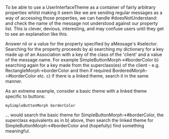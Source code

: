 To be able to use a UserInterfaceTheme as a container of fairly arbitrary properties whilst making it seem like we are sending regular messages as a way of accessing those properties, we can handle #doesNotUnderstand: and check the name of the message not understood against our property list. This is clever, devious, interesting, and may confuse users until they get to see an explanation like this.

Answer nil or a value for the property specified by aMessage's #selector. Searching for the property proceeds by
	a) searching my dictionary for a key made up of an Association with a key of the class of the 'client' and a value of the message name. For example SimpleButtonMorph->#borderColor
	b) searching again for a key made from the superclass(es) of the client - e.g. RectangleMorph->borderColor and then if required BorderedMorph->#borderColor etc.
	c) if there is a linked theme, search it in the same manner.
	
As an extreme example, consider a basic theme with a linked theme specific to buttons:

	mySimpleButtonMorph borderColor

... would search the basic theme for SimpleButtonMorph->#borderColor, the superclass equivalents as in b) above, then search the linked theme for SimpleButtonMorph->#borderColor and (hopefully) find something meaningful.